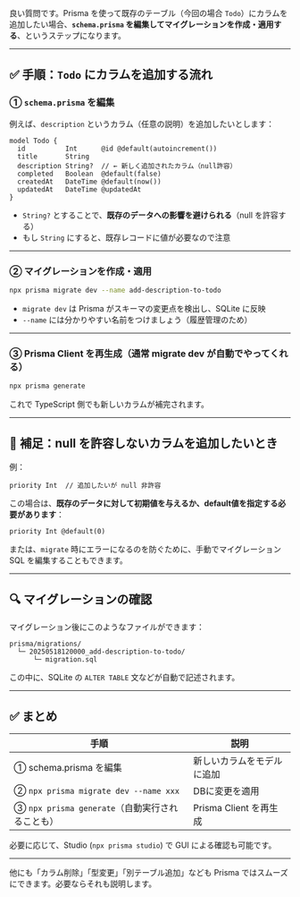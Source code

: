 良い質問です。Prisma を使って既存のテーブル（今回の場合 `Todo`）にカラムを追加したい場合、**`schema.prisma` を編集してマイグレーションを作成・適用する**、というステップになります。

---

## ✅ 手順：`Todo` にカラムを追加する流れ

### ① `schema.prisma` を編集

例えば、`description` というカラム（任意の説明）を追加したいとします：

```prisma
model Todo {
  id          Int      @id @default(autoincrement())
  title       String
  description String?  // ← 新しく追加されたカラム（null許容）
  completed   Boolean  @default(false)
  createdAt   DateTime @default(now())
  updatedAt   DateTime @updatedAt
}
```

* `String?` とすることで、**既存のデータへの影響を避けられる**（null を許容する）
* もし `String` にすると、既存レコードに値が必要なので注意

---

### ② マイグレーションを作成・適用

```bash
npx prisma migrate dev --name add-description-to-todo
```

* `migrate dev` は Prisma がスキーマの変更点を検出し、SQLite に反映
* `--name` には分かりやすい名前をつけましょう（履歴管理のため）

---

### ③ Prisma Client を再生成（通常 migrate dev が自動でやってくれる）

```bash
npx prisma generate
```

これで TypeScript 側でも新しいカラムが補完されます。

---

## 📌 補足：null を許容しないカラムを追加したいとき

例：

```prisma
priority Int  // 追加したいが null 非許容
```

この場合は、**既存のデータに対して初期値を与えるか、default値を指定する必要があります**：

```prisma
priority Int @default(0)
```

または、`migrate` 時にエラーになるのを防ぐために、手動でマイグレーション SQL を編集することもできます。

---

## 🔍 マイグレーションの確認

マイグレーション後にこのようなファイルができます：

```
prisma/migrations/
  └─ 20250518120000_add-description-to-todo/
      └─ migration.sql
```

この中に、SQLite の `ALTER TABLE` 文などが自動で記述されます。

---

## ✅ まとめ

| 手順                                            | 説明                       |
| ----------------------------------------------- | -------------------------- |
| ① schema.prisma を編集                          | 新しいカラムをモデルに追加 |
| ② `npx prisma migrate dev --name xxx`           | DBに変更を適用             |
| ③ `npx prisma generate`（自動実行されることも） | Prisma Client を再生成     |

必要に応じて、Studio (`npx prisma studio`) で GUI による確認も可能です。

---

他にも「カラム削除」「型変更」「別テーブル追加」なども Prisma ではスムーズにできます。必要ならそれも説明します。
